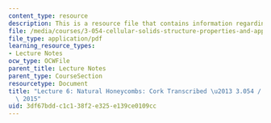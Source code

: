 ```yaml
---
content_type: resource
description: This is a resource file that contains information regarding lecture 6.
file: /media/courses/3-054-cellular-solids-structure-properties-and-applications-spring-2015/3df67bddc1c138f2e325e139ce0109cc_MIT3_054S15_L6_cork_trans.pdf
file_type: application/pdf
learning_resource_types:
- Lecture Notes
ocw_type: OCWFile
parent_title: Lecture Notes
parent_type: CourseSection
resourcetype: Document
title: "Lecture 6: Natural Honeycombs: Cork Transcribed \u2013 3.054 / 3.36 Spring\
  \ 2015"
uid: 3df67bdd-c1c1-38f2-e325-e139ce0109cc
---
```

